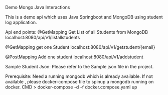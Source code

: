 Demo Mongo Java Interactions

This is a demo api which uses Java Springboot and MongoDB using student log application.

Api end points:
@GetMapping
Get List of all Students from MongoDB
localhost:8080/api/v1/listallstudents

@GetMapping
get one Student
localhost:8080/api/v1/getstudent/{email}

@PostMapping
Add one student
localhost:8080/api/v1/addstudent

Sample Student Json:
Please refer to the Sample.json file in the project.

Prerequisite:
Need a running mongodb which is already available.
If not available , 
please docker-compose file to spinup a mongodb running on docker. 
CMD > docker-compose -d -f docker.compose.yaml up 